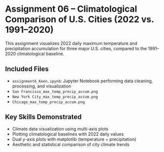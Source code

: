 # Assignment 06 – Climatological Comparison of U.S. Cities (2022 vs. 1991–2020)

This assignment visualizes 2022 daily maximum temperature and precipitation accumulation for three major U.S. cities, compared to the 1991–2020 climatological baseline.

## Included Files
- `assignment6_Keen.ipynb`: Jupyter Notebook performing data cleaning, processing, and visualization
- `San Francisco_max_temp_precip_accum.png`
- `New York City_max_temp_precip_accum.png`
- `Chicago_max_temp_precip_accum.png`

## Key Skills Demonstrated
- Climate data visualization using multi-axis plots
- Plotting climatological baselines with 2022 daily values
- Dual y-axis plots with matplotlib (temperature + precipitation)
- Aesthetic and statistical comparison of city climate trends
